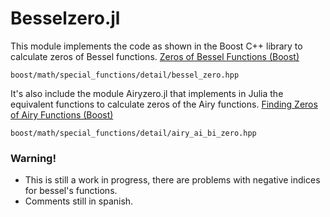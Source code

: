 # Besselzero.jl

This module implements the code as shown in the Boost C++ library to calculate zeros of Bessel functions. [Zeros of Bessel Functions (Boost)](https://www.boost.org/doc/libs/1_74_0/libs/math/doc/html/math_toolkit/bessel/bessel_root.html)
    
    boost/math/special_functions/detail/bessel_zero.hpp

It's also include the module Airyzero.jl that implements in Julia the equivalent functions to calculate zeros of the Airy functions. [Finding Zeros of Airy Functions (Boost)](https://www.boost.org/doc/libs/1_74_0/libs/math/doc/html/math_toolkit/airy/airy_root.html)
    
    boost/math/special_functions/detail/airy_ai_bi_zero.hpp

### Warning!
- This is still a work in progress, there are problems with negative indices for bessel's functions.
- Comments still in spanish.  
